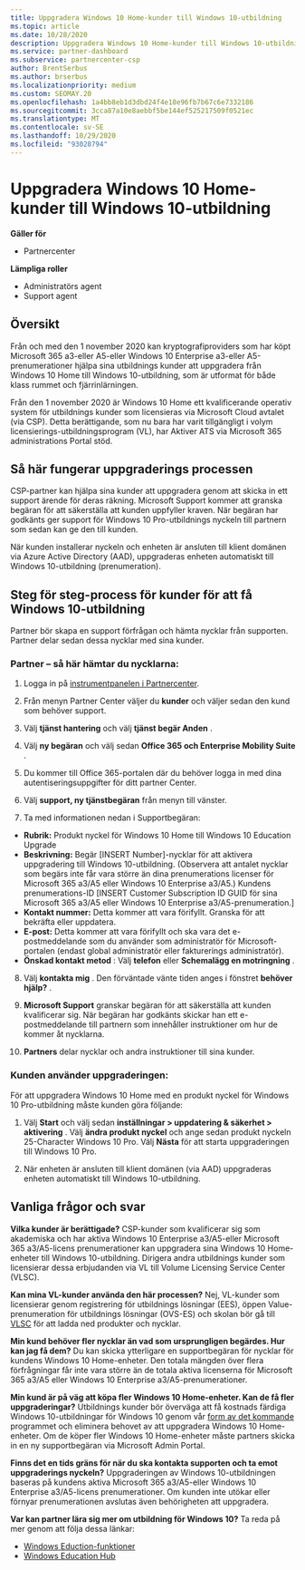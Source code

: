 ```yaml
---
title: Uppgradera Windows 10 Home-kunder till Windows 10-utbildning
ms.topic: article
ms.date: 10/28/2020
description: Uppgradera Windows 10 Home-kunder till Windows 10-utbildning
ms.service: partner-dashboard
ms.subservice: partnercenter-csp
author: BrentSerbus
ms.author: brserbus
ms.localizationpriority: medium
ms.custom: SEOMAY.20
ms.openlocfilehash: 1a4bb8eb1d3dbd24f4e18e96fb7b67c6e7332186
ms.sourcegitcommit: 3cca87a10e8aebbf5be144ef525217509f0521ec
ms.translationtype: MT
ms.contentlocale: sv-SE
ms.lasthandoff: 10/29/2020
ms.locfileid: "93028794"
---
```

# <a name="upgrade-windows-10-home-customers-to-windows-10-education"></a>Uppgradera Windows 10 Home-kunder till Windows 10-utbildning

**Gäller för**

- Partnercenter

**Lämpliga roller**

- Administratörs agent
- Support agent

## <a name="overview"></a>Översikt

Från och med den 1 november 2020 kan kryptografiproviders som har köpt Microsoft 365 a3-eller A5-eller Windows 10 Enterprise a3-eller A5-prenumerationer hjälpa sina utbildnings kunder att uppgradera från Windows 10 Home till Windows 10-utbildning, som är utformat för både klass rummet och fjärrinlärningen.

Från den 1 november 2020 är Windows 10 Home ett kvalificerande operativ system för utbildnings kunder som licensieras via Microsoft Cloud avtalet (via CSP). Detta berättigande, som nu bara har varit tillgängligt i volym licensierings-utbildningsprogram (VL), har Aktiver ATS via Microsoft 365 administrations Portal stöd. 

## <a name="how-the-upgrade-process-works"></a>Så här fungerar uppgraderings processen

CSP-partner kan hjälpa sina kunder att uppgradera genom att skicka in ett support ärende för deras räkning. Microsoft Support kommer att granska begäran för att säkerställa att kunden uppfyller kraven. När begäran har godkänts ger support för Windows 10 Pro-utbildnings nyckeln till partnern som sedan kan ge den till kunden.

När kunden installerar nyckeln och enheten är ansluten till klient domänen via Azure Active Directory (AAD), uppgraderas enheten automatiskt till Windows 10-utbildning (prenumeration).   

## <a name="step-by-step-process-for-customers-to-get-windows-10-education"></a>Steg för steg-process för kunder för att få Windows 10-utbildning

Partner bör skapa en support förfrågan och hämta nycklar från supporten. Partner delar sedan dessa nycklar med sina kunder.

### <a name="partners--how-to-get-the-keys"></a>Partner – så här hämtar du nycklarna:

1. Logga in på [instrumentpanelen i Partnercenter](https://partner.microsoft.com/dashboard).

2. Från menyn Partner Center väljer du **kunder** och väljer sedan den kund som behöver support.

3. Välj **tjänst hantering** och välj **tjänst begär Anden** .

4. Välj **ny begäran** och välj sedan **Office 365 och Enterprise Mobility Suite** .

5. Du kommer till Office 365-portalen där du behöver logga in med dina autentiseringsuppgifter för ditt partner Center.

6. Välj **support, ny tjänstbegäran** från menyn till vänster.

7. Ta med informationen nedan i Supportbegäran:

- **Rubrik:** Produkt nyckel för Windows 10 Home till Windows 10 Education Upgrade
- **Beskrivning:** Begär [INSERT Number]-nycklar för att aktivera uppgradering till Windows 10-utbildning. (Observera att antalet nycklar som begärs inte får vara större än dina prenumerations licenser för Microsoft 365 a3/A5 eller Windows 10 Enterprise a3/A5.) Kundens prenumerations-ID [INSERT Customer Subscription ID GUID för sina Microsoft 365 a3/A5 eller Windows 10 Enterprise a3/A5-prenumeration.]
- **Kontakt nummer:** Detta kommer att vara förifyllt. Granska för att bekräfta eller uppdatera.
- **E-post:** Detta kommer att vara förifyllt och ska vara det e-postmeddelande som du använder som administratör för Microsoft-portalen (endast global administratör eller fakturerings administratör).
- **Önskad kontakt metod** : Välj **telefon** eller **Schemalägg en motringning** .

8. Välj **kontakta mig** . Den förväntade vänte tiden anges i fönstret **behöver hjälp?** .

9. **Microsoft Support** granskar begäran för att säkerställa att kunden kvalificerar sig. När begäran har godkänts skickar han ett e-postmeddelande till partnern som innehåller instruktioner om hur de kommer åt nycklarna.

10. **Partners** delar nycklar och andra instruktioner till sina kunder.

### <a name="customer-applies-the-upgrade"></a>Kunden använder uppgraderingen:

För att uppgradera Windows 10 Home med en produkt nyckel för Windows 10 Pro-utbildning måste kunden göra följande:  

1. Välj **Start** och välj sedan **inställningar > uppdatering & säkerhet > aktivering** . Välj **ändra produkt nyckel** och ange sedan produkt nyckeln 25-Character Windows 10 Pro. Välj **Nästa** för att starta uppgraderingen till Windows 10 Pro.

2. När enheten är ansluten till klient domänen (via AAD) uppgraderas enheten automatiskt till Windows 10-utbildning.  

## <a name="frequently-asked-questions"></a>Vanliga frågor och svar

**Vilka kunder är berättigade?**
CSP-kunder som kvalificerar sig som akademiska och har aktiva Windows 10 Enterprise a3/A5-eller Microsoft 365 a3/A5-licens prenumerationer kan uppgradera sina Windows 10 Home-enheter till Windows 10-utbildning. Dirigera andra utbildnings kunder som licensierar dessa erbjudanden via VL till Volume Licensing Service Center (VLSC).

**Kan mina VL-kunder använda den här processen?**
Nej, VL-kunder som licensierar genom registrering för utbildnings lösningar (EES), öppen Value-prenumeration för utbildnings lösningar (OVS-ES) och skolan bör gå till [VLSC](https://www.microsoft.com/Licensing/servicecenter/default.aspx) för att ladda ned produkter och nycklar. 

**Min kund behöver fler nycklar än vad som ursprungligen begärdes. Hur kan jag få dem?**
Du kan skicka ytterligare en supportbegäran för nycklar för kundens Windows 10 Home-enheter. Den totala mängden över flera förfrågningar får inte vara större än de totala aktiva licenserna för Microsoft 365 a3/A5 eller Windows 10 Enterprise a3/A5-prenumerationer.

**Min kund är på väg att köpa fler Windows 10 Home-enheter. Kan de få fler uppgraderingar?**
Utbildnings kunder bör överväga att få kostnads färdiga Windows 10-utbildningar för Windows 10 genom vår [form av det kommande](https://www.microsoft.com/education/products/windows/shapethefuture.aspx) programmet och eliminera behovet av att uppgradera Windows 10 Home-enheter. Om de köper fler Windows 10 Home-enheter måste partners skicka in en ny supportbegäran via Microsoft Admin Portal.

**Finns det en tids gräns för när du ska kontakta supporten och ta emot uppgraderings nyckeln?**
Uppgraderingen av Windows 10-utbildningen baseras på kundens aktiva Microsoft 365 a3/A5-eller Windows 10 Enterprise a3/A5-licens prenumerationer. Om kunden inte utökar eller förnyar prenumerationen avslutas även behörigheten att uppgradera.

**Var kan partner lära sig mer om utbildning för Windows 10?**
Ta reda på mer genom att följa dessa länkar:

- [Windows Eduction-funktioner](https://www.microsoft.com/education/products/windows/features)
- [Windows Education Hub](https://docs.microsoft.com/education/windows/)
